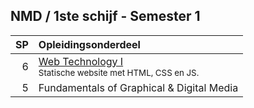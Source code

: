 NMD **/ 1ste schijf - Semester 1**
-------------------

| SP | Opleidingsonderdeel |
|---:|:--------------------|
|  6 | [Web Technology I][]<span data-domain="wanm" data-level="1"></span><br><small>Statische website met HTML, CSS en JS.</small> |
|  5 | Fundamentals of Graphical & Digital Media |

[Web Technology I]: http://bamaflexweb.arteveldehs.be/BMFUIDetailxOLOD.aspx?a=63942&b=5&c=1